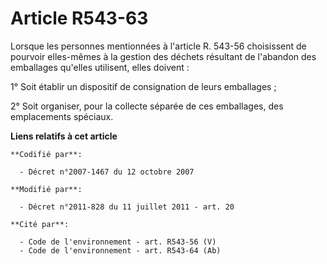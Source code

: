 # Article R543-63

Lorsque les personnes mentionnées à l'article R. 543-56 choisissent de pourvoir elles-mêmes à la gestion des déchets
résultant de l'abandon des emballages qu'elles utilisent, elles doivent : 

1° Soit établir un dispositif de consignation de leurs emballages ; 

2° Soit organiser, pour la collecte séparée de ces emballages, des emplacements spéciaux.

**Liens relatifs à cet article**

	**Codifié par**:

	  - Décret n°2007-1467 du 12 octobre 2007

	**Modifié par**:

	  - Décret n°2011-828 du 11 juillet 2011 - art. 20

	**Cité par**:

	  - Code de l'environnement - art. R543-56 (V)
	  - Code de l'environnement - art. R543-64 (Ab)
